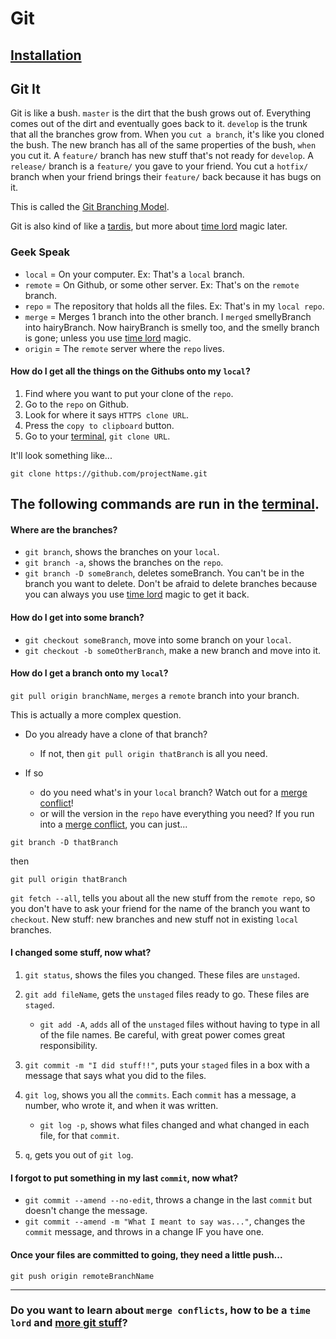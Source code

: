
# Git

## [Installation](installation.md)

## Git It
Git is like a bush. `master` is the dirt that the bush grows out of. Everything comes out of the dirt and eventually goes back to it. `develop` is the trunk that all the branches grow from. When you `cut a branch`, it's like you cloned the bush. The new branch has all of the same properties of the bush, `when` you cut it. A `feature/` branch has new stuff that's not ready for `develop`. A `release/` branch is a `feature/` you gave to your friend. You cut a `hotfix/` branch when your friend brings their `feature/` back because it has bugs on it.

This is called the [Git Branching Model](http://nvie.com/posts/a-successful-git-branching-model/).

Git is also kind of like a [tardis][tardis], but more about [time lord][time-lord] magic later.

### Geek Speak
- `local` 	= On your computer. Ex: That's a `local` branch.
- `remote` 	= On Github, or some other server. Ex: That's on the `remote` branch.
- `repo` 	= The repository that holds all the files. Ex: That's in my `local repo`.
- `merge`	= Merges 1 branch into the other branch. I `merged` smellyBranch into hairyBranch. Now hairyBranch is smelly too, and the smelly branch is gone; unless you use [time lord][time-lord] magic.
- `origin`	= The `remote` server where the `repo` lives.

#### How do I get all the things on the Githubs onto my `local`?
1. Find where you want to put your clone of the `repo`.
2. Go to the `repo` on Github.
3. Look for where it says `HTTPS clone URL`.
4. Press the `copy to clipboard` button.
5. Go to your [terminal](../terminal/terminal.md), `git clone URL`.

It'll look something like...

```
git clone https://github.com/projectName.git
```

## The following commands are run in the [terminal](../terminal/terminal.md).
#### Where are the branches?
- `git branch`, shows the branches on your `local`.
- `git branch -a`, shows the branches on the `repo`.
- `git branch -D someBranch`, deletes someBranch. You can't be in the branch you want to delete. Don't be afraid to delete branches because you can always you use [time lord][time-lord] magic to get it back.

#### How do I get into some branch?
- `git checkout someBranch`, move into some branch on your `local`.
- `git checkout -b someOtherBranch`, make a new branch and move into it.

#### How do I get a branch onto my `local`?
`git pull origin branchName`, `merges` a `remote` branch into your branch.

This is actually a more complex question. 

- Do you already have a clone of that branch?

	- If not, then `git pull origin thatBranch` is all you need.
- If so

	- do you need what's in your `local` branch? Watch out for a [merge conflict][merge-conflict]!
	- or will the version in the `repo` have everything you need? If you run into a [merge conflict][merge-conflict], you can just... 

```
git branch -D thatBranch 
```
then 

```
git pull origin thatBranch
```

`git fetch --all`, tells you about all the new stuff from the `remote repo`, so you don't have to ask your friend for the name of the branch you want to `checkout`. New stuff: new branches and new stuff not in existing `local` branches.


#### I changed some stuff, now what?
1. `git status`, shows the files you changed. These files are `unstaged`.
2. `git add fileName`, gets the `unstaged` files ready to go. These files are `staged`.

	- `git add -A`, `adds` all of the `unstaged` files without having to type in all of the file names. Be careful, with great power comes great responsibility.
3. `git commit -m "I did stuff!!"`, puts your `staged` files in a box with a message that says what you did to the files.
4. `git log`, shows you all the `commits`. Each `commit` has a message, a number, who wrote it, and when it was written.
	- `git log -p`, shows what files changed and what changed in each file, for that `commit`.
5. `q`, gets you out of `git log`.


#### I forgot to put something in my last `commit`, now what?
- `git commit --amend --no-edit`, throws a change in the last `commit` but doesn't change the message.
- `git commit --amend -m "What I meant to say was..."`, changes the `commit` message, and throws in a change IF you have one.

#### Once your files are committed to going, they need a little push...
`git push origin remoteBranchName`

---
### Do you want to learn about `merge conflicts`, how to be a `time lord` and [more git stuff](moreGitStuff.md)?


[tardis]: http://en.wikipedia.org/wiki/TARDIS
[time-lord]: https://github.com/Pickra/programmyTools/blob/master/git/moreGitStuff.md#time-lord-magic
[merge-conflict]: https://github.com/Pickra/programmyTools/blob/master/git/moreGitStuff.md#whats-a-merge-conflict